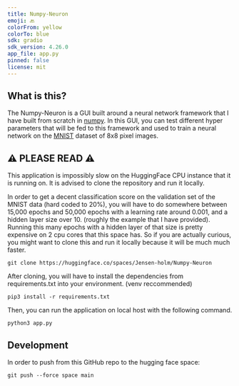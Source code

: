```yaml
---
title: Numpy-Neuron
emoji: 🔙
colorFrom: yellow
colorTo: blue
sdk: gradio
sdk_version: 4.26.0
app_file: app.py
pinned: false
license: mit
---
```


## What is this? <br>

The Numpy-Neuron is a GUI built around a neural network framework that I have built from scratch
in [numpy](https://numpy.org/). In this GUI, you can test different hyper parameters that will be fed to this framework and used
to train a neural network on the [MNIST](https://scikit-learn.org/stable/modules/generated/sklearn.datasets.load_digits.html) dataset of 8x8 pixel images.

## ⚠️ PLEASE READ ⚠️
This application is impossibly slow on the HuggingFace CPU instance that it is running on. It is advised to clone the 
repository and run it locally.

In order to get a decent classification score on the validation set of the MNIST data (hard coded to 20%), you will have to
do somewhere between 15,000 epochs and 50,000 epochs with a learning rate around 0.001, and a hidden layer size
over 10. (roughly the example that I have provided). Running this many epochs with a hidden layer of that size
is pretty expensive on 2 cpu cores that this space has. So if you are actually curious, you might want to clone
this and run it locally because it will be much much faster.

`git clone https://huggingface.co/spaces/Jensen-holm/Numpy-Neuron`

After cloning, you will have to install the dependencies from requirements.txt into your environment. (venv reccommended)

`pip3 install -r requirements.txt`

Then, you can run the application on local host with the following command.

`python3 app.py`


## Development

In order to push from this GitHub repo to the hugging face space:

`git push --force space main`
